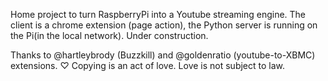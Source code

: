 Home project to turn RaspberryPi into a Youtube streaming engine.
The client is a chrome extension (page action), the Python server is running on the Pi(in the local network).
Under construction.

Thanks to @hartleybrody (Buzzkill) and @goldenratio (youtube-to-XBMC) extensions.
♡ Copying is an act of love. Love is not subject to law.
